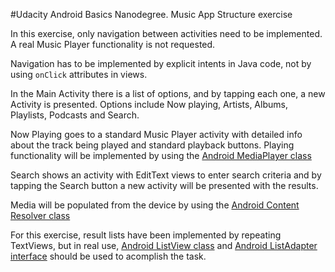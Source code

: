 #Udacity Android Basics Nanodegree. Music App Structure exercise

In this exercise, only navigation between activities need to be implemented. A real Music Player functionality is not requested.

Navigation has to be implemented by explicit intents in Java code, not by using `onClick` attributes in views.
 
In the Main Activity there is a list of options, and by tapping each one, a new Activity is presented. Options include Now playing, Artists, Albums, Playlists, Podcasts and Search.

Now Playing goes to a standard Music Player activity with detailed info about the track being played and standard playback buttons. Playing functionality will be implemented by using the [Android MediaPlayer class](https://developer.android.com/reference/android/media/MediaPlayer.html)

Search shows an activity with EditText views to enter search criteria and by tapping the Search button a new activity will be presented with the results.

Media will be populated from the device by using the [Android Content Resolver class](https://developer.android.com/reference/android/content/ContentResolver.html)
 
For this exercise, result lists have been implemented by repeating TextViews, but in real use, [Android ListView class](https://developer.android.com/reference/android/widget/ListView.html) and [Android ListAdapter interface](https://developer.android.com/reference/android/widget/ListAdapter.html) should be used to acomplish the task. 

   
